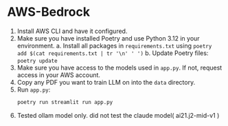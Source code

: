 # AWS-Bedrock

1. Install AWS CLI and have it configured.
2. Make sure you have installed Poetry and use Python 3.12 in your environment.
   a. Install all packages in `requirements.txt` using `poetry add $(cat requirements.txt | tr '\n' ' ')`
   b. Update Poetry files: `poetry update`
3. Make sure you have access to the models used in `app.py`. If not, request access in your AWS account.
4. Copy any PDF you want to train LLM on into the `data` directory.
5. Run `app.py`:
   ```sh
   poetry run streamlit run app.py
6. Tested ollam model only. did not test the claude model( ai21.j2-mid-v1 )